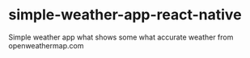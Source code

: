 # simple-weather-app-react-native
Simple weather app what shows some what accurate weather from openweathermap.com
